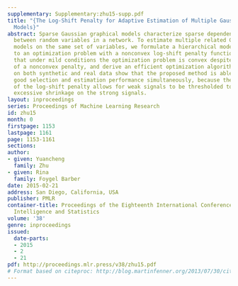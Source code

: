```yaml
---
supplementary: Supplementary:zhu15-supp.pdf
title: "{The Log-Shift Penalty for Adaptive Estimation of Multiple Gaussian Graphical
  Models}"
abstract: Sparse Gaussian graphical models characterize sparse dependence relationships
  between random variables in a network. To estimate multiple related Gaussian graphical
  models on the same set of variables, we formulate a hierarchical model, which leads
  to an optimization problem with a nonconvex log-shift penalty function. We show
  that under mild conditions the optimization problem is convex despite the inclusion
  of a nonconvex penalty, and derive an efficient optimization algorithm. Experiments
  on both synthetic and real data show that the proposed method is able to achieve
  good selection and estimation performance simultaneously, because the nonconvexity
  of the log-shift penalty allows for weak signals to be thresholded to zero without
  excessive shrinkage on the strong signals.
layout: inproceedings
series: Proceedings of Machine Learning Research
id: zhu15
month: 0
firstpage: 1153
lastpage: 1161
page: 1153-1161
sections: 
author:
- given: Yuancheng
  family: Zhu
- given: Rina
  family: Foygel Barber
date: 2015-02-21
address: San Diego, California, USA
publisher: PMLR
container-title: Proceedings of the Eighteenth International Conference on Artificial
  Intelligence and Statistics
volume: '38'
genre: inproceedings
issued:
  date-parts:
  - 2015
  - 2
  - 21
pdf: http://proceedings.mlr.press/v38/zhu15.pdf
# Format based on citeproc: http://blog.martinfenner.org/2013/07/30/citeproc-yaml-for-bibliographies/
---
```

